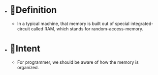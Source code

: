 - # 📝Definition
	- In a typical machine, that memory is built out of special integrated-circuit called RAM, which stands for random-access-memory.
- # 🎯Intent
	- For programmer, we should be aware of how the memory is organized.